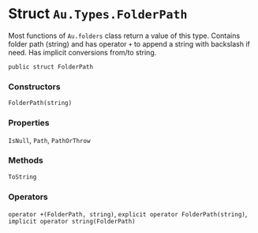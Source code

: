 # Struct `Au.Types.FolderPath`

Most functions of `Au.folders` class return a value of this type. Contains folder path (string) and has operator `+` to append a string with backslash if need. Has implicit conversions from/to string.

```
public struct FolderPath
```

### Constructors

`FolderPath(string)`

### Properties

`IsNull`, `Path`, `PathOrThrow`

### Methods

`ToString`

### Operators

`operator +(FolderPath, string)`, `explicit operator FolderPath(string)`, `implicit operator string(FolderPath)`